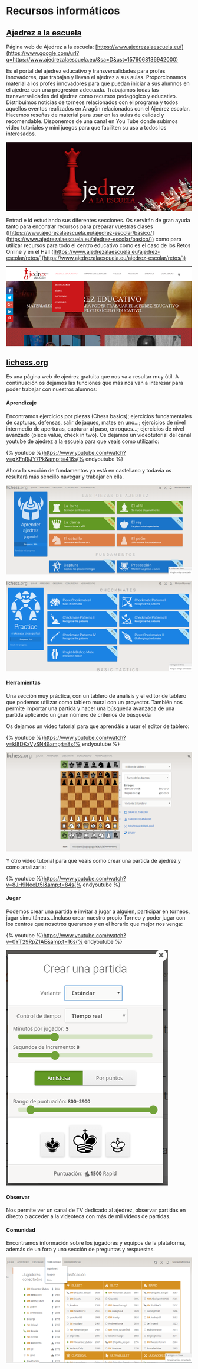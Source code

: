 # Recursos informáticos

## [Ajedrez a la escuela](https://www.ajedrezalaescuela.eu/)

Página web de Ajedrez a la escuela: [https://www.ajedrezalaescuela.eu/](https://www.google.com/url?q=https://www.ajedrezalaescuela.eu/&sa=D&ust=1576068136942000)

Es el portal del ajedrez educativo y transversalidades para profes innovadores, que trabajan y llevan el ajedrez a sus aulas. Proporcionamos material a los profes innovadores para que puedan iniciar a sus alumnos en el ajedrez con una progresión adecuada. Trabajamos todas las transversalidades del ajedrez como recursos pedagógico y educativo. Distribuimos noticias de torneos relacionados con el programa y todos aquellos eventos realizados en Aragón relacionados con el Ajedrez escolar. Hacemos reseñas  de material para usar en las aulas de calidad y recomendable. Disponemos de una canal en You Tube donde subimos video tutoriales y mini juegos para que faciliten su uso a todos los interesados.

![](img/image125.png)

Entrad e id estudiando sus diferentes secciones. Os servirán de gran ayuda tanto para encontrar recursos para preparar vuestras clases ([https://www.ajedrezalaescuela.eu/ajedrez-escolar/basico/](https://www.ajedrezalaescuela.eu/ajedrez-escolar/basico/)) como para utilizar recursos para todo el centro educativo como es el caso de los Retos Online y en el Hall ([https://www.ajedrezalaescuela.eu/ajedrez-escolar/retos/](https://www.ajedrezalaescuela.eu/ajedrez-escolar/retos/))

![](img/image91.png)

## [lichess.org](https://lichess.org)

Es una página web de ajedrez gratuita que nos va a resultar muy útil. A continuación os dejamos las funciones que más nos van a interesar para poder trabajar con nuestros alumnos:

#### Aprendizaje

Encontramos ejercicios por piezas (Chess basics); ejercicios fundamentales de capturas, defensas, salir de jaques, mates en uno...; ejercicios de nivel intermedio de aperturas, capturar al paso, enroques...; ejercicios de nivel avanzado (piece value, check in two). Os dejamos un vídeotutorial del canal youtube de ajedrez a la escuela para que veais como utilizarlo:

{% youtube %}https://www.youtube.com/watch?v=gXFnRjJY7Pk&amp;t=416s{% endyoutube %}

Ahora la sección de fundamentos  ya está en castellano y todavía os resultará más sencillo navegar y trabajar en ella.

![](img/image41.png)

![](img/image119.png)

#### Herramientas

Una sección muy práctica, con un tablero de análisis y el editor de tablero que podemos utilizar como tablero mural con un proyector. También nos permite importar una partida y hacer una búsqueda avanzada de una partida aplicando un gran número de criterios de búsqueda

Os dejamos un video tutorial para que aprendáis a usar el editor de tablero:

{% youtube %}https://www.youtube.com/watch?v=kI8DKxVySN4&amp;t=8s{% endyoutube %}

![](img/image18.png)

Y otro video tutorial para que veais como crear una partida de ajedrez y cómo analizarla:

{% youtube %}https://www.youtube.com/watch?v=8JH9NeeLt5I&amp;t=84s{% endyoutube %}

#### Jugar

Podemos crear una partida e invitar a jugar a alguien, participar en torneos, jugar simultáneas...Incluso crear nuestro propio Torneo y poder jugar con los centros que nosotros queramos y en el horario que mejor nos venga: 

{% youtube %}https://www.youtube.com/watch?v=0YT29RpZ1AE&amp;t=16s{% endyoutube %}

![](img/image27.png)

#### Observar

Nos permite ver un canal de TV dedicado al ajedrez, observar partidas en directo o acceder a la videoteca con más de mil videos de partidas.

#### Comunidad

Encontramos información sobre los jugadores y equipos de la plataforma, además de un foro y una sección de preguntas y respuestas.

![](img/image2.png)
